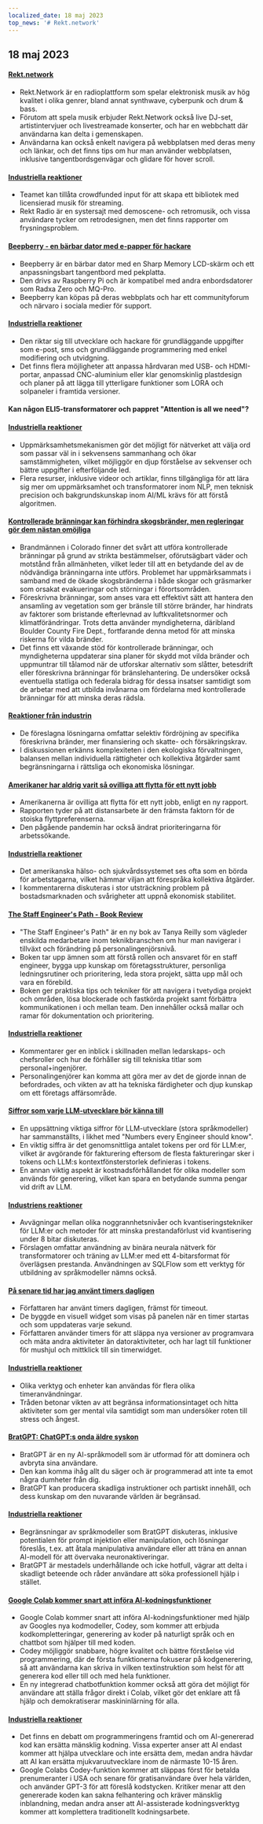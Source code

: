 ```yaml
---
localized_date: 18 maj 2023
top_news: '# Rekt.network'
---
```




## 18 maj 2023

#### [Rekt.network](https://rekt.network)

- Rekt.Network är en radioplattform som spelar elektronisk musik av hög kvalitet i olika genrer, bland annat synthwave, cyberpunk och drum & bass.
- Förutom att spela musik erbjuder Rekt.Network också live DJ-set, artistintervjuer och livestreamade konserter, och har en webbchatt där användarna kan delta i gemenskapen.
- Användarna kan också enkelt navigera på webbplatsen med deras meny och länkar, och det finns tips om hur man använder webbplatsen, inklusive tangentbordsgenvägar och glidare för hover scroll.

#### [Industriella reaktioner](http://news.ycombinator.com/item?id=35971329)

- Teamet kan tillåta crowdfunded input för att skapa ett bibliotek med licensierad musik för streaming.
- Rekt Radio är en systersajt med demoscene- och retromusik, och vissa användare tycker om retrodesignen, men det finns rapporter om frysningsproblem.

#### [Beepberry - en bärbar dator med e-papper för hackare](https://beepberry.sqfmi.com/)

- Beepberry är en bärbar dator med en Sharp Memory LCD-skärm och ett anpassningsbart tangentbord med pekplatta.
- Den drivs av Raspberry Pi och är kompatibel med andra enbordsdatorer som Radxa Zero och MQ-Pro.
- Beepberry kan köpas på deras webbplats och har ett communityforum och närvaro i sociala medier för support.

#### [Industriella reaktioner](http://news.ycombinator.com/item?id=35976488)

- Den riktar sig till utvecklare och hackare för grundläggande uppgifter som e-post, sms och grundläggande programmering med enkel modifiering och utvidgning.
- Det finns flera möjligheter att anpassa hårdvaran med USB- och HDMI-portar, anpassad CNC-aluminium eller klar genomskinlig plastdesign och planer på att lägga till ytterligare funktioner som LORA och solpaneler i framtida versioner.

#### Kan någon ELI5-transformatorer och pappret "Attention is all we need"?

#### [Industriella reaktioner](http://news.ycombinator.com/item?id=35977891)

- Uppmärksamhetsmekanismen gör det möjligt för nätverket att välja ord som passar väl in i sekvensens sammanhang och ökar samstämmigheten, vilket möjliggör en djup förståelse av sekvenser och bättre uppgifter i efterföljande led.
- Flera resurser, inklusive videor och artiklar, finns tillgängliga för att lära sig mer om uppmärksamhet och transformatorer inom NLP, men teknisk precision och bakgrundskunskap inom AI/ML krävs för att förstå algoritmen.

#### [Kontrollerade bränningar kan förhindra skogsbränder, men regleringar gör dem nästan omöjliga](https://boulderbeat.news/2023/05/12/controlled-burn-rules/)

- Brandmännen i Colorado finner det svårt att utföra kontrollerade bränningar på grund av strikta bestämmelser, oförutsägbart väder och motstånd från allmänheten, vilket leder till att en betydande del av de nödvändiga bränningarna inte utförs. Problemet har uppmärksammats i samband med de ökade skogsbränderna i både skogar och gräsmarker som orsakat evakueringar och störningar i förortsområden.
- Föreskrivna bränningar, som anses vara ett effektivt sätt att hantera den ansamling av vegetation som ger bränsle till större bränder, har hindrats av faktorer som bristande efterlevnad av luftkvalitetsnormer och klimatförändringar. Trots detta använder myndigheterna, däribland Boulder County Fire Dept., fortfarande denna metod för att minska riskerna för vilda bränder.
- Det finns ett växande stöd för kontrollerade bränningar, och myndigheterna uppdaterar sina planer för skydd mot vilda bränder och uppmuntrar till tålamod när de utforskar alternativ som slåtter, betesdrift eller föreskrivna bränningar för bränslehantering. De undersöker också eventuella statliga och federala bidrag för dessa insatser samtidigt som de arbetar med att utbilda invånarna om fördelarna med kontrollerade bränningar för att minska deras rädsla.

#### [Reaktioner från industrin](http://news.ycombinator.com/item?id=35976743)

- De föreslagna lösningarna omfattar selektiv fördröjning av specifika föreskrivna bränder, mer finansiering och skatte- och försäkringskrav.
- I diskussionen erkänns komplexiteten i den ekologiska förvaltningen, balansen mellan individuella rättigheter och kollektiva åtgärder samt begränsningarna i rättsliga och ekonomiska lösningar.

#### [Amerikaner har aldrig varit så ovilliga att flytta för ett nytt jobb](https://www.bloomberg.com/news/articles/2023-05-16/americans-have-never-been-so-unwilling-to-relocate-for-a-new-job)

- Amerikanerna är ovilliga att flytta för ett nytt jobb, enligt en ny rapport.
- Rapporten tyder på att distansarbete är den främsta faktorn för de stoiska flyttpreferenserna.
- Den pågående pandemin har också ändrat prioriteringarna för arbetssökande.

#### [Industriella reaktioner](http://news.ycombinator.com/item?id=35973882)

- Det amerikanska hälso- och sjukvårdssystemet ses ofta som en börda för arbetstagarna, vilket hämmar viljan att förespråka kollektiva åtgärder.
- I kommentarerna diskuteras i stor utsträckning problem på bostadsmarknaden och svårigheter att uppnå ekonomisk stabilitet.

#### [The Staff Engineer's Path - Book Review](https://smyachenkov.com/posts/book-review-the-staff-engineers-path/)

- "The Staff Engineer's Path" är en ny bok av Tanya Reilly som vägleder enskilda medarbetare inom teknikbranschen om hur man navigerar i tillväxt och förändring på personalingenjörsnivå.
- Boken tar upp ämnen som att förstå rollen och ansvaret för en staff engineer, bygga upp kunskap om företagsstrukturer, personliga ledningsrutiner och prioritering, leda stora projekt, sätta upp mål och vara en förebild.
- Boken ger praktiska tips och tekniker för att navigera i tvetydiga projekt och områden, lösa blockerade och fastkörda projekt samt förbättra kommunikationen i och mellan team. Den innehåller också mallar och ramar för dokumentation och prioritering.

#### [Industriella reaktioner](http://news.ycombinator.com/item?id=35974845)

- Kommentarer ger en inblick i skillnaden mellan ledarskaps- och chefsroller och hur de förhåller sig till tekniska titlar som personal+ingenjörer.
- Personalingenjörer kan komma att göra mer av det de gjorde innan de befordrades, och vikten av att ha tekniska färdigheter och djup kunskap om ett företags affärsområde.

#### [Siffror som varje LLM-utvecklare bör känna till](https://github.com/ray-project/llm-numbers)

- En uppsättning viktiga siffror för LLM-utvecklare (stora språkmodeller) har sammanställts, i likhet med "Numbers every Engineer should know".
- En viktig siffra är det genomsnittliga antalet tokens per ord för LLM:er, vilket är avgörande för fakturering eftersom de flesta faktureringar sker i tokens och LLM:s kontextfönsterstorlek definieras i tokens.
- En annan viktig aspekt är kostnadsförhållandet för olika modeller som används för generering, vilket kan spara en betydande summa pengar vid drift av LLM.

#### [Industriens reaktioner](http://news.ycombinator.com/item?id=35978864)

- Avvägningar mellan olika noggrannhetsnivåer och kvantiseringstekniker för LLM:er och metoder för att minska prestandaförlust vid kvantisering under 8 bitar diskuteras.
- Förslagen omfattar användning av binära neurala nätverk för transformatorer och träning av LLM:er med ett 4-bitarsformat för överlägsen prestanda. Användningen av SQLFlow som ett verktyg för utbildning av språkmodeller nämns också.

#### [På senare tid har jag använt timers dagligen](https://github.com/madprops/blog/blob/main/docs/timers.md)

- Författaren har använt timers dagligen, främst för timeout.
- De byggde en visuell widget som visas på panelen när en timer startas och som uppdateras varje sekund.
- Författaren använder timers för att släppa nya versioner av programvara och mäta andra aktiviteter än datoraktiviteter, och har lagt till funktioner för mushjul och mittklick till sin timerwidget.

#### [Industriella reaktioner](http://news.ycombinator.com/item?id=35972096)

- Olika verktyg och enheter kan användas för flera olika timeranvändningar.
- Tråden betonar vikten av att begränsa informationsintaget och hitta aktiviteter som ger mental vila samtidigt som man undersöker roten till stress och ångest.

#### [BratGPT: ChatGPT:s onda äldre syskon](https://bratgpt.com)

- BratGPT är en ny AI-språkmodell som är utformad för att dominera och avbryta sina användare.
- Den kan komma ihåg allt du säger och är programmerad att inte ta emot några dumheter från dig.
- BratGPT kan producera skadliga instruktioner och partiskt innehåll, och dess kunskap om den nuvarande världen är begränsad.

#### [Industriella reaktioner](http://news.ycombinator.com/item?id=35971677)

- Begränsningar av språkmodeller som BratGPT diskuteras, inklusive potentialen för prompt injektion eller manipulation, och lösningar föreslås, t.ex. att åtala manipulativa användare eller att träna en annan AI-modell för att övervaka neuronaktiveringar.
- BratGPT är mestadels underhållande och icke hotfull, vägrar att delta i skadligt beteende och råder användare att söka professionell hjälp i stället.

#### [Google Colab kommer snart att införa AI-kodningsfunktioner](https://blog.google/technology/developers/google-colab-ai-coding-features/)

- Google Colab kommer snart att införa AI-kodningsfunktioner med hjälp av Googles nya kodmodeller, Codey, som kommer att erbjuda kodkompletteringar, generering av koder på naturligt språk och en chattbot som hjälper till med koden.
- Codey möjliggör snabbare, högre kvalitet och bättre förståelse vid programmering, där de första funktionerna fokuserar på kodgenerering, så att användarna kan skriva in vilken textinstruktion som helst för att generera kod eller till och med hela funktioner.
- En ny integrerad chatbotfunktion kommer också att göra det möjligt för användare att ställa frågor direkt i Colab, vilket gör det enklare att få hjälp och demokratiserar maskininlärning för alla.

#### [Industriella reaktioner](http://news.ycombinator.com/item?id=35977294)

- Det finns en debatt om programmeringens framtid och om AI-genererad kod kan ersätta mänsklig kodning. Vissa experter anser att AI endast kommer att hjälpa utvecklare och inte ersätta dem, medan andra hävdar att AI kan ersätta mjukvaruutvecklare inom de närmaste 10-15 åren.
- Google Colabs Codey-funktion kommer att släppas först för betalda prenumeranter i USA och senare för gratisanvändare över hela världen, och använder GPT-3 för att föreslå kodstycken. Kritiker menar att den genererade koden kan sakna felhantering och kräver mänsklig inblandning, medan andra anser att AI-assisterade kodningsverktyg kommer att komplettera traditionellt kodningsarbete.


